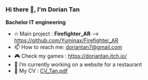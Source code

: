 ### Hi there 👋, I'm Dorian Tan

**Bachelor IT engineering**

- 🔥 Main project : **Firefighter_AR** --> https://github.com/Yuminax/Firefighter_AR
- 📫 How to reach me: doriantan7@gmail.com
- 🎮 Check my games : https://doriantan.itch.io/
- 🔭 I’m currently working on a website for a restaurant
- 📎 My CV : [CV_Tan.pdf](https://github.com/Yuminax/Yuminax/files/13830479/CV_Tan.pdf)


<!--
**Yuminax/Yuminax** is a ✨ _special_ ✨ repository because its `README.md` (this file) appears on your GitHub profile.

Here are some ideas to get you started:

- 🔭 I’m currently working on ...
- 🌱 I’m currently learning ...
- 👯 I’m looking to collaborate on ...
- 🤔 I’m looking for help with ...
- 💬 Ask me about ...
- 📫 How to reach me: ...
- 😄 Pronouns: ...
- ⚡ Fun fact: ...
-->
